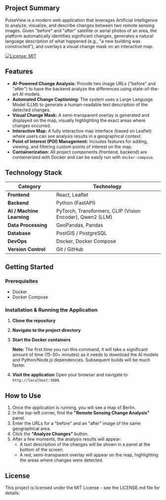 ## Project Summary

PulseView is a modern web application that leverages Artificial Intelligence to analyze, visualize, and describe changes between two remote sensing images. Given "before" and "after" satellite or aerial photos of an area, the platform automatically identifies significant changes, generates a natural language description of what happened (e.g., "a new building was constructed"), and overlays a visual change mask on an interactive map.

[![License: MIT](https://img.shields.io/badge/License-MIT-yellow.svg)](https://opensource.org/licenses/MIT)

## Features

-   **AI-Powered Change Analysis:** Provide two image URLs ("before" and "after") to have the backend analyze the differences using state-of-the-art AI models.
-   **Automated Change Captioning:** The system uses a Large Language Model (LLM) to generate a human-readable text description of the detected changes.
-   **Visual Change Mask:** A semi-transparent overlay is generated and displayed on the map, visually highlighting the exact areas where changes occurred.
-   **Interactive Map:** A fully interactive map interface (based on Leaflet) where users can see analysis results in a geographical context.
-   **Point of Interest (POI) Management:** Includes features for adding, viewing, and filtering custom points of interest on the map.
-   **Containerization:** All project components (frontend, backend) are containerized with Docker and can be easily run with `docker-compose`.

## Technology Stack

| Category                  | Technology                                                                                             |
| ------------------------- | ------------------------------------------------------------------------------------------------------ |
| **Frontend**              | React, Leaflet                                                                                         |
| **Backend**               | Python (FastAPI)                                                                                       |
| **AI / Machine Learning** | PyTorch, Transformers, CLIP (Vision Encoder), Qwen2 (LLM)                                              |
| **Data Processing**       | GeoPandas, Pandas                                                                                      |
| **Database**              | PostGIS / PostgreSQL                                                                                   |
| **DevOps**                | Docker, Docker Compose                                                                                 |
| **Version Control**       | Git / GitHub                                                                                           |

## Getting Started

### Prerequisites

-   Docker
-   Docker Compose

### Installation & Running the Application

1.  **Clone the repository**

2.  **Navigate to the project directory**

3.  **Start the Docker containers**

    **Note:** The first time you run this command, it will take a significant amount of time (15-30+ minutes) as it needs to download the AI models and Python/Node.js dependencies. Subsequent builds will be much faster.

4.  **Visit the application**
    Open your browser and navigate to `http://localhost:3000`.

## How to Use

1.  Once the application is running, you will see a map of Berlin.
2.  In the top-left corner, find the **"Remote Sensing Change Analysis"** panel.
3.  Enter the URLs for a "before" and an "after" image of the same geographical area.
4.  Click the **"Analyze Changes"** button.
5.  After a few moments, the analysis results will appear:
    -   A text description of the changes will be shown in a panel at the bottom of the screen.
    -   A red, semi-transparent overlay will appear on the map, highlighting the areas where changes were detected.

## License

This project is licensed under the MIT License - see the LICENSE.md file for details.
